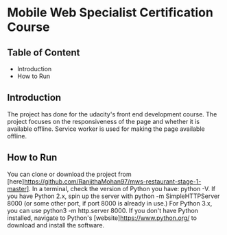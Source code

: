 # Mobile Web Specialist Certification Course

## Table of Content

* Introduction
* How to Run

## Introduction
The project has done for the udacity's front end development course. The project focuses on the responsiveness of the page and whether it is available offline. Service worker is used for making the page available offline.

## How to Run
You can clone or download the project from [here]https://github.com/RanjithaMohan97/mws-restaurant-stage-1-master].
In a terminal, check the version of Python you have: python -V. If you have Python 2.x, spin up the server with python -m SimpleHTTPServer 8000 (or some other port, if port 8000 is already in use.) For Python 3.x, you can use python3 -m http.server 8000. If you don't have Python installed, navigate to Python's [website]https://www.python.org/ to download and install the software.


